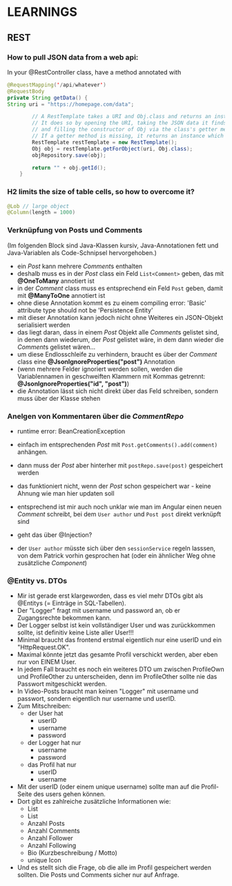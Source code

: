# LEARNINGS
## REST
### How to pull JSON data from a web api:
In your @RestController class, have a method annotated with

```java
@RequestMapping('/api/whatever')
@RequestBody
private String getData() {
String uri = "https://homepage.com/data";

        // A RestTemplate takes a URI and Obj.class and returns an instance of Obj.
        // It does so by opening the URI, taking the JSON data it finds there,
        // and filling the constructor of Obj via the class's getter methods.
        // If a getter method is missing, it returns an instance which lacks that field attribute.
        RestTemplate restTemplate = new RestTemplate();
        Obj obj = restTemplate.getForObject(uri, Obj.class);
        objRepository.save(obj);

        return "" + obj.getId();
    }
```

### H2 limits the size of table cells, so how to overcome it?
```java
@Lob // large object
@Column(length = 1000)
```

### Verknüpfung von Posts und Comments
(Im folgenden Block sind Java-Klassen kursiv, Java-Annotationen fett und Java-Variablen als Code-Schnipsel hervorgehoben.)
- ein *Post* kann mehrere *Comment*s enthalten
- deshalb muss es in der *Post* class ein Feld `List<Comment>` geben, das mit **@OneToMany** annotiert ist
- in der *Comment* class muss es entsprechend ein Feld `Post` geben, damit mit **@ManyToOne** annotiert ist
- ohne diese Annotation kommt es zu einem compiling error: 'Basic' attribute type should not be 'Persistence Entity'
- mit dieser Annotation kann jedoch nicht ohne Weiteres ein JSON-Objekt serialisiert werden
- das liegt daran, dass in einem *Post* Objekt alle *Comment*s gelistet sind, in denen dann wiederum, der *Post* gelistet wäre, in dem dann wieder die *Comment*s gelistet wären...
- um diese Endlosschleife zu verhindern, braucht es über der *Comment* class eine **@JsonIgnoreProperties("post")** Annotation
- (wenn mehrere Felder ignoriert werden sollen, werden die Variablennamen in geschweiften Klammern mit Kommas getrennt: **@JsonIgnoreProperties("id", "post")**)
- die Annotation lässt sich nicht direkt über das Feld schreiben, sondern muss über der Klasse stehen

### Anelgen von Kommentaren über die *CommentRepo*
- runtime error: BeanCreationException
- einfach im entsprechenden *Post* mit `Post.getComments().add(comment)` anhängen.
- dann muss der *Post* aber hinterher mit `postRepo.save(post)` gespeichert werden
- das funktioniert nicht, wenn der *Post* schon gespeichert war - keine Ahnung wie man hier updaten soll

- entsprechend ist mir auch noch unklar wie man im Angular einen neuen *Comment* schreibt, bei dem `User author` und `Post post` direkt verknüpft sind
- geht das über @Injection?
- der `User author` müsste sich über den `sessionService` regeln lasssen, von dem Patrick vorhin gesprochen hat (oder ein ähnlicher Weg ohne zusätzliche *Component*)

### @Entity vs. DTOs
- Mir ist gerade erst klargeworden, dass es viel mehr DTOs gibt als @Entitys (= Einträge in SQL-Tabellen).
- Der "Logger" fragt mit username und password an, ob er Zugangsrechte bekommen kann.
- Der Logger selbst ist kein vollständiger User und was zurückkommen sollte, ist definitiv keine Liste aller User!!!
- Minimal braucht das frontend erstmal eigentlich nur eine userID und ein "HttpRequest.OK".
- Maximal könnte jetzt das gesamte Profil verschickt werden, aber eben nur von EINEM User.
- In jedem Fall braucht es noch ein weiteres DTO um zwischen ProfileOwn und ProfileOther zu unterscheiden, denn im ProfileOther sollte nie das Passwort mitgeschickt werden.
- In Video-Posts braucht man keinen "Logger" mit username und passwort, sondern eigentlich nur username und userID.
- Zum Mitschreiben:
  - der User hat
    - userID
    - username
    - password
  - der Logger hat nur
    - username
    - password
  - das Profil hat nur
    - userID
    - username
- Mit der userID (oder einem unique username) sollte man auf die Profil-Seite des users gehen können.
- Dort gibt es zahlreiche zusätzliche Informationen wie:
  - List<Post>
  - List<Comment>
  - Anzahl Posts
  - Anzahl Comments
  - Anzahl Follower
  - Anzahl Following
  - Bio (Kurzbeschreibung / Motto)
  - unique Icon
- Und es stellt sich die Frage, ob die alle im Profil gespeichert werden sollten. Die Posts und Comments sicher nur auf Anfrage.
